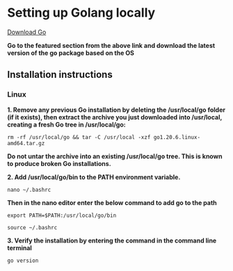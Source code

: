 # Setting up Golang locally

[Download Go](https://go.dev/dl/)

<b> Go to the featured section from the above link and download the latest version of the go package based on the OS </b>

## Installation instructions
### Linux

<b>1. Remove any previous Go installation by deleting the /usr/local/go folder (if it exists), then extract the archive you just downloaded into /usr/local, creating a fresh Go tree in /usr/local/go:</b>
```
rm -rf /usr/local/go && tar -C /usr/local -xzf go1.20.6.linux-amd64.tar.gz
```

<b>Do not untar the archive into an existing /usr/local/go tree. This is known to produce broken Go installations.</b>

<b>2. Add /usr/local/go/bin to the PATH environment variable.</b>
```
nano ~/.bashrc
```
<b>Then in the nano editor enter the below command to add go to the path</b>
```
export PATH=$PATH:/usr/local/go/bin
```
```
source ~/.bashrc
```
<b>3. Verify the installation by entering the command in the command line terminal</b>
```
go version
```

